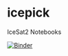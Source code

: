 # icepick
IceSat2 Notebooks

[![Binder](https://mybinder.org/badge_logo.svg)](https://mybinder.org/v2/gh/betolink/icepick/master?urlpath=tree/notebooks)
